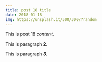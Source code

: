 ```yaml
---
title: post 18 title
date: 2018-01-18
img: https://unsplash.it/500/300/?random
---
```

This is post 18 *content*.

This is paragraph **2**.

This is paragraph ***3***.
